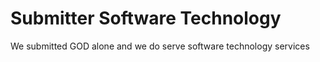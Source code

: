 # Submitter Software Technology
We submitted GOD alone and we do serve software technology services
